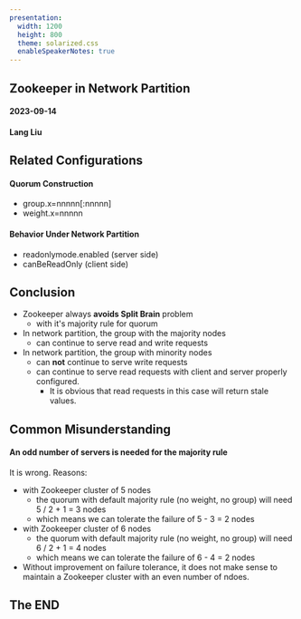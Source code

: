 ```yaml
---
presentation:
  width: 1200
  height: 800
  theme: solarized.css
  enableSpeakerNotes: true
---
```


<!-- slide data-notes="Write your note here" -->

## Zookeeper in Network Partition

#### 2023-09-14

#### Lang Liu

<!-- slide -->

## Related Configurations

<!-- slide vertical=true -->

#### Quorum Construction

- group.x=nnnnn[:nnnnn]
- weight.x=nnnnn

<!-- slide vertical=true -->

#### Behavior Under Network Partition

- readonlymode.enabled (server side)
- canBeReadOnly (client side)

<!-- slide -->

## Conclusion

- Zookeeper always **avoids Split Brain** problem
  - with it's majority rule for quorum
- In network partition, the group with the majority nodes
  - can continue to serve read and write requests
- In network partition, the group with minority nodes
  - can **not** continue to serve write requests
  - can continue to serve read requests with client and server properly configured.
    - It is obvious that read requests in this case will return stale values.

<!-- slide -->

## Common Misunderstanding

<!-- slide vertical=true -->

#### An odd number of servers is needed for the majority rule

It is wrong. Reasons:

- with Zookeeper cluster of 5 nodes
  - the quorum with default majority rule (no weight, no group) will need 5 / 2 + 1 = 3 nodes
  - which means we can tolerate the failure of 5 - 3 = 2 nodes
- with Zookeeper cluster of 6 nodes
  - the quorum with default majority rule (no weight, no group) will need 6 / 2 + 1 = 4 nodes
  - which means we can tolerate the failure of 6 - 4 = 2 nodes
- Without improvement on failure tolerance, it does not make sense to maintain a Zookeeper cluster with an even number of ndoes.

<!-- slide -->

## The END
